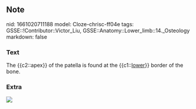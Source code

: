 ## Note
nid: 1661020711188
model: Cloze-chrisc-ff04e
tags: GSSE::!Contributor::Victor_Liu, GSSE::Anatomy::Lower_limb::14._Osteology
markdown: false

### Text
The {{c2::apex}} of the patella is found at the
{{c1::<u>lower</u>}} border of the bone.

### Extra
<img src="Gray467-468.jpg">
